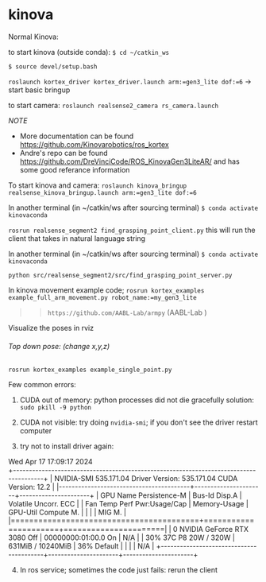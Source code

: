 # kinova

Normal Kinova:

to start kinova (outside conda): `$ cd ~/catkin_ws` 

`$ source devel/setup.bash`

`roslaunch kortex_driver kortex_driver.launch arm:=gen3_lite dof:=6` -> start basic bringup
	   
to start camera:
`roslaunch realsense2_camera rs_camera.launch`

*NOTE*
- More documentation can be found https://github.com/Kinovarobotics/ros_kortex
- Andre's repo can be found https://github.com/DreVinciCode/ROS_KinovaGen3LiteAR/ and has some good referance information

To start kinova and camera:
`roslaunch kinova_bringup realsense_kinova_bringup.launch arm:=gen3_lite dof:=6`

In another terminal (in ~/catkin/ws after sourcing terminal)
`$ conda activate kinovaconda`

`rosrun realsense_segment2 find_grasping_point_client.py`
this will run the client that takes in natural language string

In another terminal (in ~/catkin/ws after sourcing terminal)
`$ conda activate kinovaconda`

`python src/realsense_segment2/src/find_grasping_point_server.py`


In kinova movement example code;
`rosrun kortex_examples example_full_arm_movement.py robot_name:=my_gen3_lite`

>>`https://github.com/AABL-Lab/armpy` (AABL-Lab )

Visualize the poses in rviz

###### Top down pose: (change x,y,z)
`rosrun kortex_examples example_single_point.py `



Few common errors:

1. CUDA out of memory: python processes did not die gracefully
solution: `sudo pkill -9 python`

2. CUDA not visible:
try doing `nvidia-smi`; if you don't see the driver
restart computer

3. try not to install driver again:

Wed Apr 17 17:09:17 2024       
+---------------------------------------------------------------------------------------+
| NVIDIA-SMI 535.171.04             Driver Version: 535.171.04   CUDA Version: 12.2     |
|-----------------------------------------+----------------------+----------------------+
| GPU  Name                 Persistence-M | Bus-Id        Disp.A | Volatile Uncorr. ECC |
| Fan  Temp   Perf          Pwr:Usage/Cap |         Memory-Usage | GPU-Util  Compute M. |
|                                         |                      |               MIG M. |
|=========================================+======================+======================|
|   0  NVIDIA GeForce RTX 3080        Off | 00000000:01:00.0  On |                  N/A |
| 30%   37C    P8              20W / 320W |    631MiB / 10240MiB |     36%      Default |
|                                         |                      |                  N/A |
+-----------------------------------------+----------------------+----------------------+


4. In ros service; sometimes the code just fails:
rerun the client
